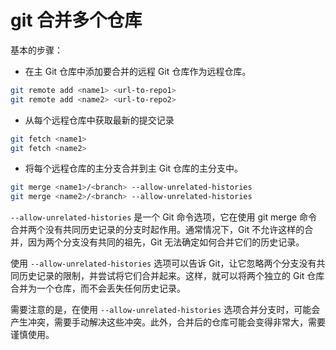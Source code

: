 # git 合并多个仓库

基本的步骤：

* 在主 Git 仓库中添加要合并的远程 Git 仓库作为远程仓库。
```bash
git remote add <name1> <url-to-repo1>
git remote add <name2> <url-to-repo2>
```

* 从每个远程仓库中获取最新的提交记录
```bash
git fetch <name1>
git fetch <name2>
```

* 将每个远程仓库的主分支合并到主 Git 仓库的主分支中。
```bash
git merge <name1>/<branch> --allow-unrelated-histories
git merge <name2>/<branch> --allow-unrelated-histories
```

`--allow-unrelated-histories` 是一个 Git 命令选项，它在使用 git merge 命令合并两个没有共同历史记录的分支时起作用。通常情况下，Git 不允许这样的合并，因为两个分支没有共同的祖先，Git 无法确定如何合并它们的历史记录。

使用 `--allow-unrelated-histories` 选项可以告诉 Git，让它忽略两个分支没有共同历史记录的限制，并尝试将它们合并起来。这样，就可以将两个独立的 Git 仓库合并为一个仓库，而不会丢失任何历史记录。

需要注意的是，在使用 `--allow-unrelated-histories` 选项合并分支时，可能会产生冲突，需要手动解决这些冲突。此外，合并后的仓库可能会变得非常大，需要谨慎使用。